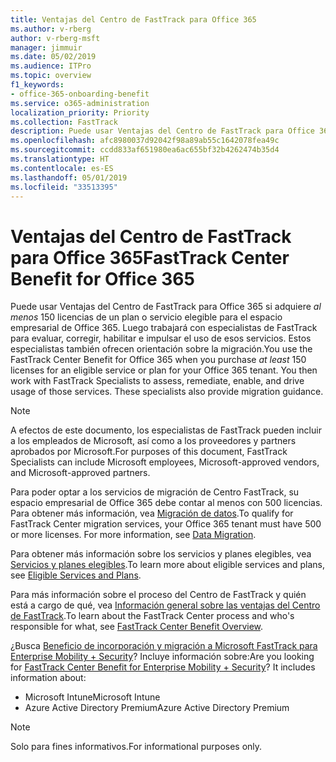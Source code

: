 ```yaml
---
title: Ventajas del Centro de FastTrack para Office 365
ms.author: v-rberg
author: v-rberg-msft
manager: jimmuir
ms.date: 05/02/2019
ms.audience: ITPro
ms.topic: overview
f1_keywords:
- office-365-onboarding-benefit
ms.service: o365-administration
localization_priority: Priority
ms.collection: FastTrack
description: Puede usar Ventajas del Centro de FastTrack para Office 365 si adquiere al menos 150 licencias de un plan o servicio elegible para el espacio empresarial de Office 365. Luego trabajará con especialistas de FastTrack para evaluar, corregir, habilitar e impulsar el uso de esos servicios. Estos especialistas también ofrecen orientación sobre la migración.
ms.openlocfilehash: afc8980037d92042f98a89ab55c1642078fea49c
ms.sourcegitcommit: ccdd833af651980ea6ac655bf32b4262474b35d4
ms.translationtype: HT
ms.contentlocale: es-ES
ms.lasthandoff: 05/01/2019
ms.locfileid: "33513395"
---
```

# <a name="fasttrack-center-benefit-for-office-365"></a><span data-ttu-id="47c12-105">Ventajas del Centro de FastTrack para Office 365</span><span class="sxs-lookup"><span data-stu-id="47c12-105">FastTrack Center Benefit for Office 365</span></span>

<span data-ttu-id="47c12-p102">Puede usar Ventajas del Centro de FastTrack para Office 365 si adquiere *al menos* 150 licencias de un plan o servicio elegible para el espacio empresarial de Office 365. Luego trabajará con especialistas de FastTrack para evaluar, corregir, habilitar e impulsar el uso de esos servicios. Estos especialistas también ofrecen orientación sobre la migración.</span><span class="sxs-lookup"><span data-stu-id="47c12-p102">You use the FastTrack Center Benefit for Office 365 when you purchase  *at least*  150 licenses for an eligible service or plan for your Office 365 tenant. You then work with FastTrack Specialists to assess, remediate, enable, and drive usage of those services. These specialists also provide migration guidance.</span></span> 
  
> [!NOTE]
> <span data-ttu-id="47c12-109">A efectos de este documento, los especialistas de FastTrack pueden incluir a los empleados de Microsoft, así como a los proveedores y partners aprobados por Microsoft.</span><span class="sxs-lookup"><span data-stu-id="47c12-109">For purposes of this document, FastTrack Specialists can include Microsoft employees, Microsoft-approved vendors, and Microsoft-approved partners.</span></span> 
  
<span data-ttu-id="47c12-p103">Para poder optar a los servicios de migración de Centro FastTrack, su espacio empresarial de Office 365 debe contar al menos con 500 licencias. Para obtener más información, vea [Migración de datos](O365-data-migration.md).</span><span class="sxs-lookup"><span data-stu-id="47c12-p103">To qualify for FastTrack Center migration services, your Office 365 tenant must have 500 or more licenses. For more information, see [Data Migration](O365-data-migration.md).</span></span>
  
<span data-ttu-id="47c12-112">Para obtener más información sobre los servicios y planes elegibles, vea [Servicios y planes elegibles](M365-eligible-services-and-plans.md).</span><span class="sxs-lookup"><span data-stu-id="47c12-112">To learn more about eligible services and plans, see [Eligible Services and Plans](M365-eligible-services-and-plans.md).</span></span>
  
<span data-ttu-id="47c12-113">Para más información sobre el proceso del Centro de FastTrack y quién está a cargo de qué, vea [Información general sobre las ventajas del Centro de FastTrack](O365-fasttrack-benefit-overview.md).</span><span class="sxs-lookup"><span data-stu-id="47c12-113">To learn about the FastTrack Center process and who's responsible for what, see [FastTrack Center Benefit Overview](O365-fasttrack-benefit-overview.md).</span></span>
  
<span data-ttu-id="47c12-p104">¿Busca [Beneficio de incorporación y migración a Microsoft FastTrack para Enterprise Mobility + Security](EMS-fasttrack-benefit-for-EMS.md)? Incluye información sobre:</span><span class="sxs-lookup"><span data-stu-id="47c12-p104">Are you looking for [FastTrack Center Benefit for Enterprise Mobility + Security](EMS-fasttrack-benefit-for-EMS.md)? It includes information about:</span></span>
  
- <span data-ttu-id="47c12-116">Microsoft Intune</span><span class="sxs-lookup"><span data-stu-id="47c12-116">Microsoft Intune</span></span>    
- <span data-ttu-id="47c12-117">Azure Active Directory Premium</span><span class="sxs-lookup"><span data-stu-id="47c12-117">Azure Active Directory Premium</span></span> 
    
> [!NOTE]
> <span data-ttu-id="47c12-118">Solo para fines informativos.</span><span class="sxs-lookup"><span data-stu-id="47c12-118">For informational purposes only.</span></span> 
